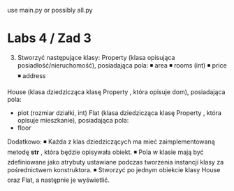 use main.py or possibly all.py

# Labs 4 / Zad 3

3. Stworzyć następujące klasy:
Property (klasa opisująca posiadłość/nieruchomość), posiadająca pola:
◾ area
◾ rooms (int)
◾ price
◾ address

House (klasa dziedzicząca klasę Property , która opisuje dom), posiadająca pola:
- plot (rozmiar działki, int)
Flat (klasa dziedzicząca klasę Property , która opisuje mieszkanie), posiadająca pola:
- floor


Dodatkowo:
◾ Każda z klas dziedziczących ma mieć zaimplementowaną metodę __str__ , która będzie opisywała obiekt.
◾ Pola w klasie mają być zdefiniowane jako atrybuty ustawiane podczas tworzenia instancji klasy za pośrednictwem
konstruktora.
◾ Stworzyć po jednym obiekcie klasy House oraz Flat, a następnie je wyświetlić.